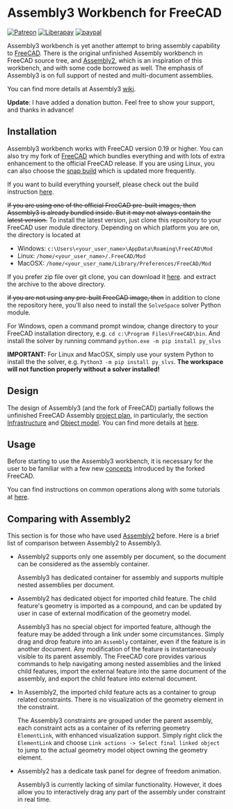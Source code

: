 # Assembly3 Workbench for FreeCAD

[![Patreon](https://img.shields.io/badge/patreon-donate-blue.svg)](https://www.patreon.com/thundereal)
[![Liberapay](http://img.shields.io/liberapay/patrons/realthunder.svg?logo=liberapay)](https://liberapay.com/realthunder/donate)
[![paypal](https://img.shields.io/badge/Donate-PayPal-blue.svg)](https://www.paypal.me/realthunder)

Assembly3 workbench is yet another attempt to bring assembly capability to
[FreeCAD](http://www.freecadweb.org/). There is the original unfinished
Assembly workbench in FreeCAD source tree, and
[Assembly2](https://github.com/hamish2014/FreeCAD_assembly2), which is an
inspiration of this workbench, and with some code borrowed as well. The
emphasis of Assembly3 is on full support of nested and multi-document
assemblies. 

You can find more details at Assembly3 [wiki](../../wiki/Home).

__Update__: I have added a donation button. Feel free to show your support, and
thanks in advance!

## Installation

Assembly3 workbench works with FreeCAD version 0.19 or higher. You can also try
my fork of [FreeCAD](../../releases) which bundles everything and with lots of
extra enhancement to the official FreeCAD release. If you are using Linux, you
can also choose the [snap build](https://snapcraft.io/freecad-realthunder)
which is updated more frequently.

If you want to build everything yourself, please check out the build
instruction [here](../../wiki/Build-Instruction).

~~If you are using one of the official FreeCAD pre-built images, then Assembly3
is already bundled inside. But it may not always contain the latest version.~~ To
install the latest version, just clone this repository to your FreeCAD user
module directory. Depending on which platform you are on, the directory is
located at

* Windows: `c:\Users\<your_user_name>\AppData\Roaming\FreeCAD\Mod`
* Linux: `/home/<your_user_name>/.FreeCAD/Mod`
* MacOSX: `/home/<your_user_name/Library/Preferences/FreeCAD/Mod`

If you prefer zip file over git clone, you can download it [here](../../archive/refs/heads/master.zip).
and extract the archive to the above directory.

~~If you are not using any pre-built FreeCAD image, then~~ in addition to clone the
repository here, you'll also need to install the `SolveSpace` solver Python module.

For Windows, open a command prompt window, change directory to your FreeCAD
installation directory, e.g. `cd c:\Program Files\FreeCAD\bin`. And install the solver
by running command `python.exe -m pip install py_slvs`

**IMPORTANT:** For Linux and MacOSX, simply use your system Python to install the the solver,
e.g. `Python3 -m pip install py_slvs`. **The workspace will not function properly without a solver installed!**

## Design

The design of Assembly3 (and the fork of FreeCAD) partially follows the
unfinished FreeCAD Assembly [project plan](https://www.freecadweb.org/wiki/Assembly_project), 
in particularly, the section [Infrastructure](https://www.freecadweb.org/wiki/Assembly_project#Infrastructure)
and [Object model](https://www.freecadweb.org/wiki/Assembly_project#Object_model).
You can find more details at [here](../../wiki/Design).

## Usage

Before starting to use the Assembly3 workbench, it is necessary for the user to
be familiar with a few new [concepts](../../wiki/Concepts) introduced by the forked
FreeCAD. 

You can find instructions on common operations along with some tutorials at 
[here](../../wiki/Usage).

## Comparing with Assembly2

This section is for those who have used
[Assembly2](https://github.com/hamish2014/FreeCAD_assembly2) before. Here is
a brief list of comparison between Assembly2 to Assembly3. 

* Assembly2 supports only one assembly per document, so the document can be
  considered as the assembly container.

  Assembly3 has dedicated container for assembly and supports multiple nested
  assemblies per document. 

* Assembly2 has dedicated object for imported child feature. The child
  feature's geometry is imported as a compound, and can be updated by user in
  case of external modification of the geometry model. 

  Assembly3 has no special object for imported feature, although the feature
  may be added through a link under some circumstances. Simply drag and drop
  feature into an `Assembly` container, even if the feature is in another
  document. Any modification of the feature is instantaneously visible to its
  parent assembly. The FreeCAD core provides various commands to help
  navigating among nested assemblies and the linked child features, import the
  external feature into the same document of the assembly, and export the child
  feature into external document.

* In Assembly2, the imported child feature acts as a container to group related
  constraints. There is no visualization of the geometry element in the
  constraint. 

  The Assembly3 constraints are grouped under the parent assembly, each
  constraint acts as a container of its referring geometry `ElementLink`, with
  enhanced visualization support. Simply right click the `ElementLink` and
  choose `Link actions -> Select final linked object` to jump to the actual
  geometry model object owning the geometry element.

* Assembly2 has a dedicate task panel for degree of freedom animation.

  Assembly3 is currently lacking of similar functionality. However, it does
  allow you to interactively drag any part of the assembly under constraint in
  real time.

